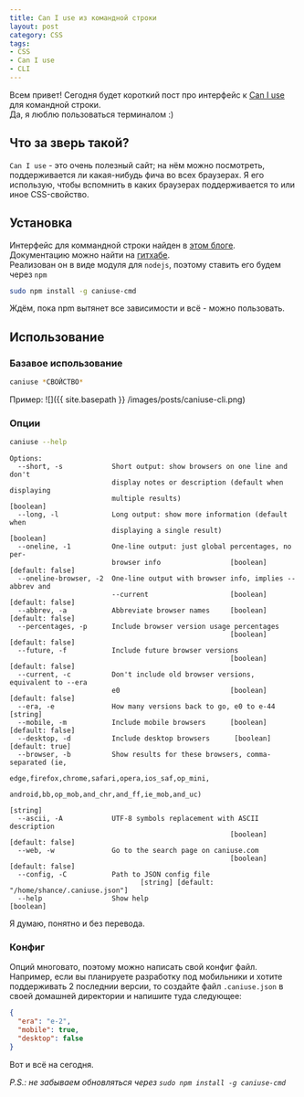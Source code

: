 ```yaml
---
title: Can I use из командной строки
layout: post
category: CSS
tags:
- CSS
- Can I use
- CLI
---
```


Всем привет! Сегодня будет короткий пост про интерфейс к [Can I use](http://caniuse.com/) для командной строки.  
Да, я люблю пользоваться терминалом :)

## Что за зверь такой?

`Can I use` - это очень полезный сайт; на нём можно посмотреть, поддерживается ли какая-нибудь фича во всех браузерах. Я его использую, чтобы вспомнить в каких браузерах поддерживается то или иное CSS-свойство.

## Установка

Интерфейс для коммандной строки найден в [этом блоге](https://samgentle.com/posts/2015-03-15-caniuse-for-the-command-line). Документацию можно найти на [гитхабе](https://github.com/sgentle/caniuse-cmd).  
Реализован он в виде модуля для `nodejs`, поэтому ставить его будем через `npm`

~~~ bash
sudo npm install -g caniuse-cmd
~~~

Ждём, пока npm вытянет все зависимости и всё - можно пользовать.

## Использование 

### Базавое использование
~~~ bash
caniuse *СВОЙСТВО*
~~~

Пример:
![]({{ site.basepath }} /images/posts/caniuse-cli.png)

### Опции
~~~ bash
caniuse --help
~~~

~~~
Options:
  --short, -s            Short output: show browsers on one line and don't
                         display notes or description (default when displaying
                         multiple results)                             [boolean]
  --long, -l             Long output: show more information (default when
                         displaying a single result)                   [boolean]
  --oneline, -1          One-line output: just global percentages, no per-
                         browser info                 [boolean] [default: false]
  --oneline-browser, -2  One-line output with browser info, implies --abbrev and
                         --current                    [boolean] [default: false]
  --abbrev, -a           Abbreviate browser names     [boolean] [default: false]
  --percentages, -p      Include browser version usage percentages
                                                      [boolean] [default: false]
  --future, -f           Include future browser versions
                                                      [boolean] [default: false]
  --current, -c          Don't include old browser versions, equivalent to --era
                         e0                           [boolean] [default: false]
  --era, -e              How many versions back to go, e0 to e-44       [string]
  --mobile, -m           Include mobile browsers      [boolean] [default: false]
  --desktop, -d          Include desktop browsers      [boolean] [default: true]
  --browser, -b          Show results for these browsers, comma-separated (ie,
                         edge,firefox,chrome,safari,opera,ios_saf,op_mini,
                         android,bb,op_mob,and_chr,and_ff,ie_mob,and_uc)
                                                                        [string]
  --ascii, -A            UTF-8 symbols replacement with ASCII description
                                                      [boolean] [default: false]
  --web, -w              Go to the search page on caniuse.com
                                                      [boolean] [default: false]
  --config, -C           Path to JSON config file
                                [string] [default: "/home/shance/.caniuse.json"]
  --help                 Show help                                     [boolean]
~~~

Я думаю, понятно и без перевода.

### Конфиг
Опций многовато, поэтому можно написать свой конфиг файл.  
Например, если вы планируете разработку под мобильники и хотите поддерживать 2 последнии версии, то создайте файл `.caniuse.json` в своей домашней директории и напишите туда следующее:

~~~ json
{
  "era": "e-2",
  "mobile": true,
  "desktop": false
}
~~~

Вот и всё на сегодня.

*P.S.: не забываем обновляться через `sudo npm install -g caniuse-cmd`*